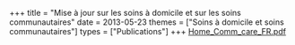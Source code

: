 +++
title = "Mise à jour sur les soins à domicile et sur les soins communautaires"
date = 2013-05-23
themes = ["Soins à domicile et soins communautaires"]
types = ["Publications"]
+++
[Home_Comm_care_FR.pdf](/files/Home_Comm_care_FR.pdf)
